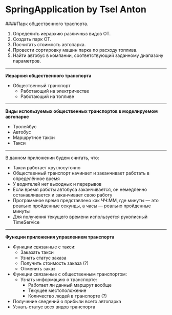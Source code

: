 # SpringApplication by Tsel Anton

####Парк общественного траспорта. 
1. Определить иерархию различныз видов ОТ.  
2. Создать парк ОТ.  
3. Посчитать стоимость автопарка.  
4. Провести сортировку машин парка по расходу топлива.  
5. Найти автобус в компании, соответствующий заданному диапазону параметров.  

----
**Иерархия общественного транспорта**
* Общественный транспорт
    * Работающий на электричестве
    * Работающий на топливе
----
**Виды используемых общественных транспортов в моделируемом автопарке**

* Тролейбус
* Автобус
* Маршрутное такси
* Такси  
----  
В данном приложении будем считать, что:  
* Такси работает круглосуточно
* Общественный транспорт начинает и заканчивает работать в определённое время
* У водителей нет выходных и перерывов
* Если время работы автобуса заканчивается, он немедленно останавливается и 
заканчивает свою работу
* Программное время представлено как ЧЧ:ММ, где минуты — это реально пройденные 
секунды, а часы — реально пройденные минуты 
* Для получения текущего времени используется рукописный TimeService
----  
**Функции приложения управлением транспорта**
* Функции связанные с такси:
    * Заказать такси
    * Узнать статус заказа
    * Получить стоимость заказа (?)
    * Отменить заказ
* Функции связанные с общественным транспортом:
    * Узнать информацию о транспорте:
        * Работает ли данный маршрут вообще
        * Текущее местоположение
        * Количество людей в транспорте (?)
* Получение сведений о прибыли всего автопарка
* Узнать статус всех видов транспорта